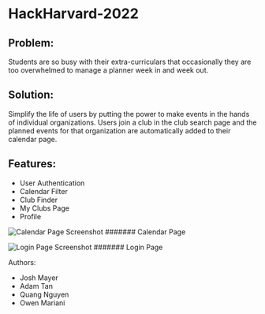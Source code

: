 # HackHarvard-2022

## Problem: 
Students are so busy with their extra-curriculars that occasionally they are too overwhelmed to manage a planner week in and week out.

## Solution: 
Simplify the life of users by putting the power to make events in the hands of individual organizations. Users join a club in the club search page and the planned events for that organization are automatically added to their calendar page.

## Features:
- User Authentication
- Calendar Filter
- Club Finder 
- My Clubs Page
- Profile 

![Calendar Page Screenshot](https://myoctocat.com/assets/images/base-octocat.svg)
####### Calendar Page

![Login Page Screenshot](https://myoctocat.com/assets/images/base-octocat.svg)
####### Login Page


Authors:
- Josh Mayer
- Adam Tan
- Quang Nguyen
- Owen Mariani
